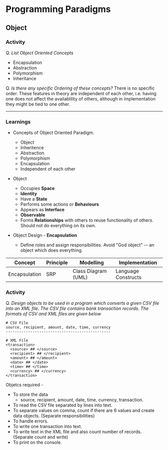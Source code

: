# Programming Paradigms

## Object

### Activity

*Q. List Object Oriented Concepts*
* Encapsulation
* Abstraction
* Polymorphism
* Inheritance

*Q. Is there any specific Ordering of these concepts?*
There is no specific order. These features in theory are independent of each other, i.e. having one does not affect the availablility of others, although in implementation they might be tied to one other.

---

### Learnings
* Concepts of Object Oriented Paradigm.
  * Object
  * Inheritence
  * Abstraction
  * Polymorphism
  * Encapsulation
  * Independent of each other

* Object 
  * Occupies **Space**
  * **Identity**
  * Have a **State**
  * Performs some actions or **Behaviours**
  * Appears as **Interface**
  * **Observable**
  * Forms **Relationships** with others to reuse functionality of others. Should not do everything on its own.

* Object Design - **Encapsulation** 
  - Define roles and assign responsibilities. Avoid "God object" -- an object which does everything.

 | Concept       | Principle | Modelling           | Implementation      |
 | ------------- | --------- | ------------------- | ------------------- |
 | Encapsulation | SRP       | Class Diagram (UML) | Language Constructs |

### Activity
*Q. Design objects to be used in a program which converts a given CSV file into an XML file. The CSV file contains bank transaction records. The formats of CSV and XML files are given below*
```
# CSV File
source, recipient, amount, date, time, currency
-----------------------------------------------

# XML File
<transaction>
  <source> ## </source>
  <recipient> ## </recipient>
  <amount> ## </amount>
  <date> ## </date>
  <time> ## </time>
  <currency> ## </currency>
</transaction>
```

Objetcs required -
  - To store the data
    - source, recipient, amount, date, time, currency, transaction.
  - To read the CSV file separated by lines into text.
  - To separate values on comma, count if there are 6 values and create data objects. (Separate responsibilities)
  - To handle errors.
  - To write one transaction into text.
  - To write text in the XML file and also count number of records. (Separate count and write)
  - To print on the console.
